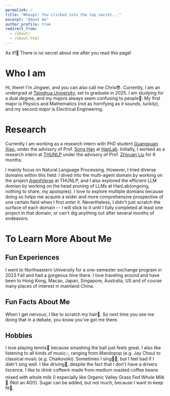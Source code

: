 ```yaml
---
permalink: /
title: "Whoops! You clicked into the top secret..."
excerpt: "About me"
author_profile: true
redirect_from: 
  - /about/
  - /about.html
---
```


As if!🤗 There is no secret about me after you read this page!

Who I am
=====

Hi, there! I'm Jingwei, and you can also call me Chris😎. Currently, I am an undergrad at [Tsinghua University](https://www.tsinghua.edu.cn/en/), set to graduate in 2025. I am studying for a dual degree, and my majors always seem confusing to people🤣: My first major is Physics and Mathematics (not as horrifying as it sounds, luckily), and my second major is Electrical Engineering.

Research
=====

Currently I am working as a research intern with PhD student [Guangxuan Xiao](https://guangxuanx.com/), under the advisory of Prof. [Song Han](https://hanlab.mit.edu/songhan) at [HanLab](https://hanlab.mit.edu/). Initially, I worked as a research intern at [THUNLP](https://github.com/thunlp) under the advisory of Prof. [Zhiyuan Liu](https://nlp.csai.tsinghua.edu.cn/~lzy/) for 6 months.

I mainly focus on Natural Language Processing. However, I tried diverse domains within this field: I dived into the multi-agent domain by working on the project [AgentVerse](https://arxiv.org/abs/2308.10848) at THUNLP, and I also explored the efficient LLM domian by working on the head pruning of LLMs at HanLab(ongoing, nothing to share, my apolopies). I love to explore multiple domians because doing so helps me acquire a wider and more comprehensive prospective of one certain field when I first enter it. Nevertheless, I didn't just scratch the surface of each domain -- I will stick to it until I fully completed at least one project in that domain, or can't dig anything out after several months of endeavors.

To Learn More About Me
======

Fun Experiences
------

I went to Northeastern University for a one-semester exchange program in 2023 Fall and had a gorgeous time there. I love traveling around and have been to Hong Kong, Macao, Japan, Singapore, Australia, US and of course many places of interest in mainland China.

Fun Facts About Me
------

When I get nervous, I like to scratch my hair😬. So next time you see me doing that in a debate, you know you've got me there.

Hobbies
------

I love playing tennis🎾 because smashing the ball just feels great. I also like listening to all kinds of music🎶, ranging from Mandopop (e.g. Jay Chou) to classical music (e.g. Chaikovski). Sometimes I sing👨‍🎤, but I feel bad if I didn't sing well. I like driving🚗, despite the fact that I don't have a drivers liscence. I like to drink coffee☕ made from medium roasted coffee beans mixed with whole milk (I especially like Organic Valley Grass Fed Whole Milk🐄 (Not an AD!)). Sugar can be added, but not much, because I want to keep fit💪.